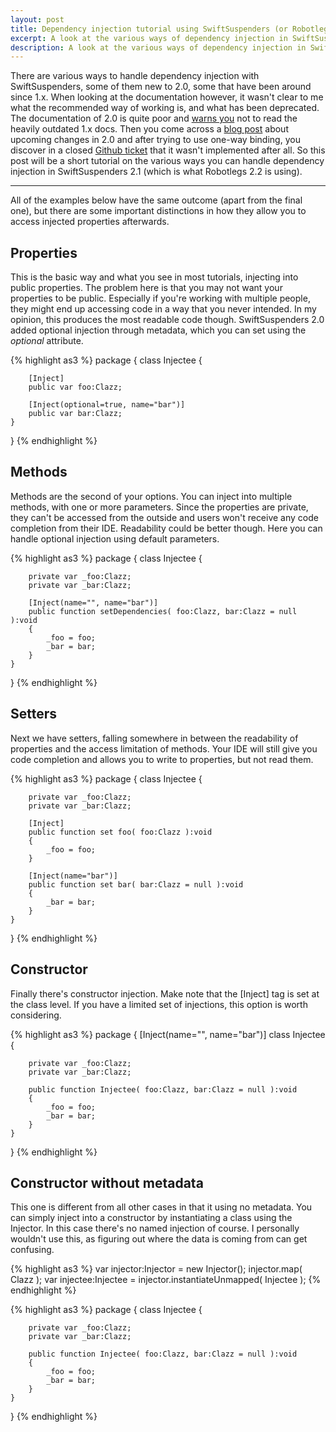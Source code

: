 ```yaml
---
layout: post
title: Dependency injection tutorial using SwiftSuspenders (or Robotlegs)
excerpt: A look at the various ways of dependency injection in SwiftSuspenders.
description: A look at the various ways of dependency injection in SwiftSuspenders.
---
```


There are various ways to handle dependency injection with SwiftSuspenders, some of them new to 2.0, some that have been around since 1.x. When looking at the documentation however, it wasn't clear to me what the recommended way of working is, and what has been deprecated. The documentation of 2.0 is quite poor and [warns you](https://github.com/robotlegs/swiftsuspenders/blob/master/README.md) not to read the heavily outdated 1.x docs. Then you come across a [blog post](http://tillschneidereit.net/2011/02/05/swiftsuspenders-1-6-a-tale-of-small-changes-and-big-plans/) about upcoming changes in 2.0 and after trying to use one-way binding, you discover in a closed [Github ticket](https://github.com/tschneidereit/SwiftSuspenders/issues/44) that it wasn't implemented after all. So this post will be a short tutorial on the various ways you can handle dependency injection in SwiftSuspenders 2.1 (which is what Robotlegs 2.2 is using).

----

All of the examples below have the same outcome (apart from the final one), but there are some important distinctions in how they allow you to access injected properties afterwards.

## Properties

This is the basic way and what you see in most tutorials, injecting into public properties. The problem here is that you may not want your properties to be public. Especially if you're working with multiple people, they might end up accessing code in a way that you never intended. In my opinion, this produces the most readable code though.
SwiftSuspenders 2.0 added optional injection through metadata, which you can set using the *optional* attribute.

{% highlight as3 %}
package {
	class Injectee {

		[Inject]
		public var foo:Clazz;

		[Inject(optional=true, name="bar")]
		public var bar:Clazz;
	}
}
{% endhighlight %}


## Methods

Methods are the second of your options. You can inject into multiple methods, with one or more parameters. Since the properties are private, they can't be accessed from the outside and users won't receive any code completion from their IDE. Readability could be better though.
Here you can handle optional injection using default parameters.

{% highlight as3 %}
package {
	class Injectee {

		private var _foo:Clazz;
		private var _bar:Clazz;

		[Inject(name="", name="bar")]
		public function setDependencies( foo:Clazz, bar:Clazz = null ):void
		{
			_foo = foo;
			_bar = bar;
		}
	}
}
{% endhighlight %}

## Setters

Next we have setters, falling somewhere in between the readability of properties and the access limitation of methods. Your IDE will still give you code completion and allows you to write to properties, but not read them.

{% highlight as3 %}
package {
	class Injectee {

		private var _foo:Clazz;
		private var _bar:Clazz;

		[Inject]
		public function set foo( foo:Clazz ):void
		{
			_foo = foo;
		}

		[Inject(name="bar")]
		public function set bar( bar:Clazz = null ):void
		{
			_bar = bar;
		}
	}
}
{% endhighlight %}

## Constructor

Finally there's constructor injection. Make note that the [Inject] tag is set at the class level. If you have a limited set of injections, this option is worth considering.

{% highlight as3 %}
package {
	[Inject(name="", name="bar")]
	class Injectee {

		private var _foo:Clazz;
		private var _bar:Clazz;

		public function Injectee( foo:Clazz, bar:Clazz = null ):void
		{
			_foo = foo;
			_bar = bar;
		}
	}
}
{% endhighlight %}

## Constructor without metadata

This one is different from all other cases in that it using no metadata. You can simply inject into a constructor by instantiating a class using the Injector. In this case there's no named injection of course. I personally wouldn't use this, as figuring out where the data is coming from can get confusing.

{% highlight as3 %}
var injector:Injector = new Injector();
injector.map( Clazz );
var injectee:Injectee = injector.instantiateUnmapped( Injectee );
{% endhighlight %}

{% highlight as3 %}
package {
	class Injectee {

		private var _foo:Clazz;
		private var _bar:Clazz;

		public function Injectee( foo:Clazz, bar:Clazz = null ):void
		{
			_foo = foo;
			_bar = bar;
		}
	}
}
{% endhighlight %}
